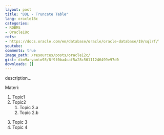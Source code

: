 ```yaml
---
layout: post
title: "DDL - Truncate Table"
lang: oracle18c
categories:
- RDBMS
- Oracle18c
refs: 
- https://docs.oracle.com/en/database/oracle/oracle-database/19/sqlrf/TRUNCATE-TABLE.html#GUID-B76E5846-75B5-4876-98EC-439E15E4D8A4
youtube: 
comments: true
image_path: /resources/posts/oracle12c/
gist: dimMaryanto93/8f9f0ba4caf5a28c56111246499e97d0
downloads: []
---
```



description...

Materi: 

1. Topic1
2. Topic2
    1. Topic 2.a
    2. Topic 2.b
<!--more-->
3. Topic 3
4. Topic 4